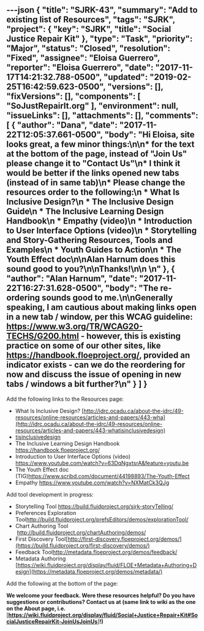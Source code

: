 ---json
{
  "title": "SJRK-43",
  "summary": "Add to existing list of Resources",
  "tags": "SJRK",
  "project": {
    "key": "SJRK",
    "title": "Social Justice Repair Kit"
  },
  "type": "Task",
  "priority": "Major",
  "status": "Closed",
  "resolution": "Fixed",
  "assignee": "Eloisa Guerrero",
  "reporter": "Eloisa Guerrero",
  "date": "2017-11-17T14:21:32.788-0500",
  "updated": "2019-02-25T16:42:59.623-0500",
  "versions": [],
  "fixVersions": [],
  "components": [
    "SoJustRepairIt.org"
  ],
  "environment": null,
  "issueLinks": [],
  "attachments": [],
  "comments": [
    {
      "author": "Dana",
      "date": "2017-11-22T12:05:37.661-0500",
      "body": "Hi Eloisa, site looks great, a few minor things:\n\n* for the text at the bottom of the page, instead of \"Join Us\" please change it to \"Contact Us\"\n* I think it would be better if the links opened new tabs (instead of in same tab)\n* Please change the resources order to the following:\n  * What Is Inclusive Design?\n  * The Inclusive Design Guide\n  * The Inclusive Learning Design Handbook\n  * Empathy (video)\n  * Introduction to User Interface Options (video)\n  * Storytelling and Story-Gathering Resources, Tools and Examples\n  * Youth Guides to Action\n  * The Youth Effect doc\n\nAlan Harnum does this sound good to you?\n\nThanks!\n\n \n"
    },
    {
      "author": "Alan Harnum",
      "date": "2017-11-22T16:27:31.628-0500",
      "body": "The re-ordering sounds good to me.\n\nGenerally speaking, I am cautious about making links open in a new tab / window, per this WCAG guideline: <https://www.w3.org/TR/WCAG20-TECHS/G200.html> - however, this is existing practice on some of our other sites, like <https://handbook.floeproject.org/>, provided an indicator exists - can we do the reordering for now and discuss the issue of opening in new tabs / windows a bit further?\n"
    }
  ]
}
---
Add the following links to the Resources page:

* What Is Inclusive Design? [http://idrc.ocadu.ca/about-the-idrc/49-resources/online-resources/articles-and-papers/443-wha](http://idrc.ocadu.ca/about-the-idrc/49-resources/online-resources/articles-and-papers/443-whatisinclusivedesign)
* [tisinclusivedesign](http://idrc.ocadu.ca/about-the-idrc/49-resources/online-resources/articles-and-papers/443-whatisinclusivedesign)
* The Inclusive Learning Design Handbook <https://handbook.floeproject.org/>
* Introduction to User Interface Options (video) <https://www.youtube.com/watch?v=63DqNgxtsrA&feature=youtu.be>
* The Youth Effect doc (TIG)<https://www.scribd.com/document/44198893/The-Youth-Effect>
* Empathy <https://www.youtube.com/watch?v=NXMatCk3QJg>

Add tool development in progress:

* Storytelling Tool <https://build.fluidproject.org/sjrk-storyTelling/>
* Preferences Exploration Tool<http://build.fluidproject.org/prefsEditors/demos/explorationTool/>
* Chart Authoring Tool  <http://build.fluidproject.org/chartAuthoring/demos/>
* First Discovery Tool[http://first-discovery.floeproject.org/demos/](https://build.fluidproject.org/first-discovery/demos/)
* Feedback Tool<http://metadata.floeproject.org/demos/feedback/>
* Metadata Authoring [https://wiki.fluidproject.org/display/fluid/FLOE+Metadata+Authoring+Design](https://metadata.floeproject.org/demos/metadata/)

Add the following at the bottom of the page:

**We welcome your feedback. Were these resources helpful? Do you have suggestions or contributions? Contact us at (same link to wiki as the one on the About page, i.e.** \[**<https://wiki.fluidproject.org/display/fluid/Social+Justice+Repair+Kit#SocialJusticeRepairKit-JoinUsJoinUs>**]**!)**

        